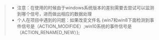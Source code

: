 > * 注意：在使用的时候由于windows系统版本的差别需要去尝试可以监测到哪个信号，进而做出相应的数据处理  <br>
> * 个人在项目中遇到的问题：如果改变文件名 {win7和win8下面检测到事件信号是（ACTION_MODIFIDE）;win10系统的事件信号是（ACTION_RENAMED_NEW）}; <br>
